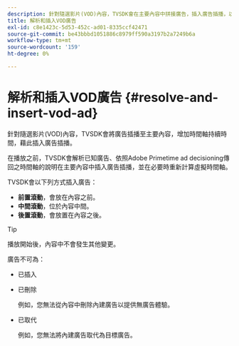 ```yaml
---
description: 針對隨選影片(VOD)內容，TVSDK會在主要內容中拼接廣告，插入廣告插播，以增加時間軸持續時間。
title: 解析和插入VOD廣告
exl-id: c8e1423c-5d53-452c-ad01-8335ccf42471
source-git-commit: be43bbbd1051886c8979ff590a3197b2a7249b6a
workflow-type: tm+mt
source-wordcount: '159'
ht-degree: 0%

---
```


# 解析和插入VOD廣告 {#resolve-and-insert-vod-ad}

針對隨選影片(VOD)內容，TVSDK會將廣告插播至主要內容，增加時間軸持續時間，藉此插入廣告插播。

在播放之前，TVSDK會解析已知廣告、依照Adobe Primetime ad decisioning傳回之時間軸的說明在主要內容中插入廣告插播，並在必要時重新計算虛擬時間軸。

TVSDK會以下列方式插入廣告：

* **前置滾動**，會放在內容之前。
* **中間滾動**，位於內容中間。
* **後置滾動**，會放置在內容之後。

>[!TIP]
>
>播放開始後，內容中不會發生其他變更。

廣告不可為：

* 已插入
* 已刪除

   例如，您無法從內容中刪除內建廣告以提供無廣告體驗。
* 已取代

   例如，您無法將內建廣告取代為目標廣告。
